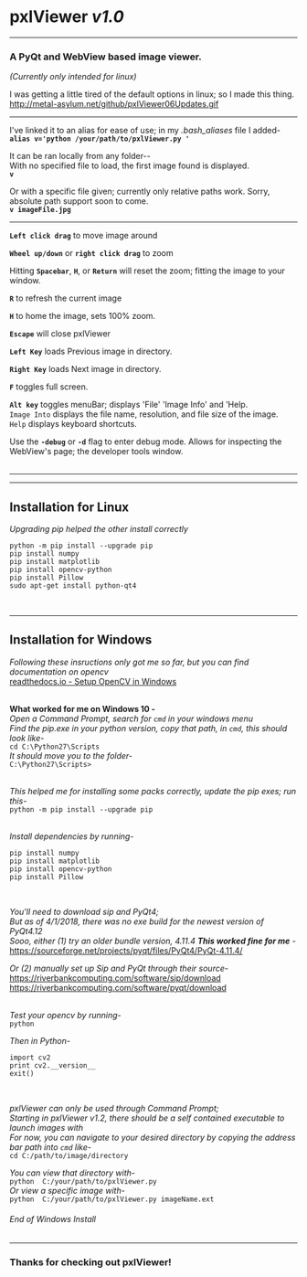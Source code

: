 # **pxlViewer**  *v1.0*
-----------------------------------
### **A PyQt and WebView based image viewer.**<br/>

*(Currently only intended for linux)*<br/>

I was getting a little tired of the default options in linux; so I made this thing.<br/>
http://metal-asylum.net/github/pxlViewer06Updates.gif

______________________________

I've linked it to an alias for ease of use; in my *.bash_aliases* file I added-<br/>
**`alias v='python /your/path/to/pxlViewer.py '`**

It can be ran locally from any folder--<br/>
With no specified file to load, the first image found is displayed.<br/>
**`v`**

Or with a specific file given; currently only relative paths work. Sorry, absolute path support soon to come.<br/>
**`v imageFile.jpg`**
______________________________

**`Left click drag`** to move image around

**`Wheel up/down`** or **`right click drag`** to zoom

Hitting **`Spacebar`**, **`H`**, or **`Return`** will reset the zoom; fitting the image to your window.

**`R`** to refresh the current image

**`H`** to home the image, sets 100% zoom.

**`Escape`** will close pxlViewer

**`Left Key`** loads Previous image in directory.

**`Right Key`** loads Next image in directory.

**`F`** toggles full screen.

**`Alt key`** toggles menuBar; displays 'File' 'Image Info' and 'Help.<br/>
`Image Into` displays the file name, resolution, and file size of the image.<br/>
`Help` displays keyboard shortcuts.

Use the **`-debug`** or **`-d`** flag to enter debug mode.  Allows for inspecting the WebView's page; the developer tools window.
<br/>
<br/>

______________________________
______________________________
## Installation for Linux<br/>
*Upgrading pip helped the other install correctly*<br/>
```
python -m pip install --upgrade pip
pip install numpy
pip install matplotlib
pip install opencv-python
pip install Pillow
sudo apt-get install python-qt4
```
<br/>

______________________________
## Installation for Windows<br/>
*Following these insructions only got me so far, but you can find documentation on opencv*<br/>
[readthedocs.io - Setup OpenCV in Windows](http://opencv-python-tutroals.readthedocs.io/en/latest/py_tutorials/py_setup/py_setup_in_windows/py_setup_in_windows.html)<br/>
<br/>

**What worked for me on Windows 10 -**<br/>
*Open a Command Prompt, search for `cmd` in your windows menu*<br/>
*Find the pip.exe in your python version, copy that path, in `cmd`, this should look like-*<br/>
`cd C:\Python27\Scripts`<br/>
*It should move you to the folder-*<br/>
`C:\Python27\Scripts>`<br/>
<br/>

*This helped me for installing some packs correctly, update the pip exes; run this-*<br/>
`python -m pip install --upgrade pip`<br/>
<br/>

*Install dependencies by running-*<br/>
```
pip install numpy
pip install matplotlib
pip install opencv-python
pip install Pillow
```
<br/>

*You'll need to download sip and PyQt4;*<br/>
*But as of 4/1/2018, there was no exe build for the newest version of PyQt4.12*<br/>
*Sooo, either (1) try an older bundle version, 4.11.4 **This worked fine for me** -*<br/>
https://sourceforge.net/projects/pyqt/files/PyQt4/PyQt-4.11.4/<br/>

*Or (2) manually set up Sip and PyQt through their source-*<br/>
https://riverbankcomputing.com/software/sip/download<br/>
https://riverbankcomputing.com/software/pyqt/download<br/><br/>

*Test your opencv by running-*<br/>
`python`

*Then in Python-*<br/>
```
import cv2
print cv2.__version__
exit()
```
<br/>

*pxlViewer can only be used through Command Prompt;*<br/>
*Starting in pxlViewer v1.2, there should be a self contained executable to launch images with*<br/>
*For now, you can navigate to your desired directory by copying the address bar path into `cmd` like-*<br/>
`cd C:/path/to/image/directory`

*You can view that directory with-*<br/>
`python  C:/your/path/to/pxlViewer.py`<br/>
*Or view a specific image with-*<br/>
`python  C:/your/path/to/pxlViewer.py imageName.ext`<br/>
###### End of Windows Install<br/>
______________________________

### Thanks for checking out pxlViewer!

